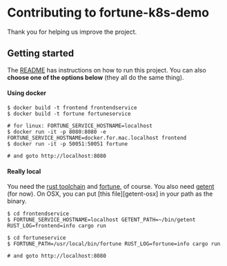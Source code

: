 # Contributing to fortune-k8s-demo

Thank you for helping us improve the project.

## Getting started

The [README](../README.md) has instructions on how to run this project.
You can also **choose one of the options below** (they all do the same thing).

#### Using docker

```shell
$ docker build -t frontend frontendservice
$ docker build -t fortune fortuneservice

# for linux: FORTUNE_SERVICE_HOSTNAME=localhost
$ docker run -it -p 8080:8080 -e FORTUNE_SERVICE_HOSTNAME=docker.for.mac.localhost frontend
$ docker run -it -p 50051:50051 fortune

# and goto http://localhost:8080
```

#### Really local

You need the [rust toolchain](https://rustup.rs/) and [fortune](https://en.wikipedia.org/wiki/Fortune_%28Unix%29), of course.
You also need [getent](https://en.wikipedia.org/wiki/Getent) (for now). On OSX,
you can put [this file][getent-osx] in your path as the binary.

```shell
$ cd frontendservice
$ FORTUNE_SERVICE_HOSTNAME=localhost GETENT_PATH=~/bin/getent RUST_LOG=frontend=info cargo run

$ cd fortuneservice
$ FORTUNE_PATH=/usr/local/bin/fortune RUST_LOG=fortune=info cargo run

# and goto http://localhost:8080
```